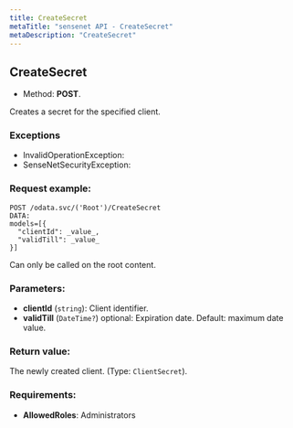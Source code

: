 ```yaml
---
title: CreateSecret
metaTitle: "sensenet API - CreateSecret"
metaDescription: "CreateSecret"
---
```


## CreateSecret
- Method: **POST**.

Creates a secret for the specified client.
 

### Exceptions
- InvalidOperationException: 
- SenseNetSecurityException:

### Request example:

```
POST /odata.svc/('Root')/CreateSecret
DATA:
models=[{
  "clientId": _value_, 
  "validTill": _value_
}]
```
Can only be called on the root content.
### Parameters:
- **clientId** (`string`): Client identifier.
- **validTill** (`DateTime?`) optional: Expiration date. Default: maximum date value.

### Return value:
The newly created client. (Type: `ClientSecret`).

### Requirements:
- **AllowedRoles**: Administrators

